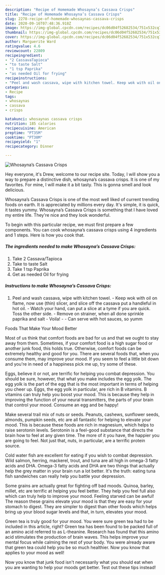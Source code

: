 ```yaml
---
description: "Recipe of Homemade Whosayna’s Cassava Crisps"
title: "Recipe of Homemade Whosayna’s Cassava Crisps"
slug: 2278-recipe-of-homemade-whosaynas-cassava-crisps
date: 2020-09-16T07:48:36.918Z
image: https://img-global.cpcdn.com/recipes/dc06d04f52682534/751x532cq70/whosaynas-cassava-crisps-recipe-main-photo.jpg
thumbnail: https://img-global.cpcdn.com/recipes/dc06d04f52682534/751x532cq70/whosaynas-cassava-crisps-recipe-main-photo.jpg
cover: https://img-global.cpcdn.com/recipes/dc06d04f52682534/751x532cq70/whosaynas-cassava-crisps-recipe-main-photo.jpg
author: Marguerite Ward
ratingvalue: 4.6
reviewcount: 22809
recipeingredient:
- "2 CassavaTapioca"
- "to taste Salt"
- "1 tsp Paprika"
- "as needed Oil for frying"
recipeinstructions:
- "Peel and wash cassava, wipe with kitchen towel. Keep wok with oil on flame, now use (thin) slicer, and slice off the cassava put a handleful in hot oil. Watch your hand, can put a slice at a tyme if you are quick. Toss the other side. Remove on strainer, when all done sprinkle paprika and salt Voila!  Can serve with hot sauces, so yumm"
categories:
- Recipe
tags:
- whosaynas
- cassava
- crisps

katakunci: whosaynas cassava crisps 
nutrition: 185 calories
recipecuisine: American
preptime: "PT35M"
cooktime: "PT30M"
recipeyield: "1"
recipecategory: Dinner

---
```



![Whosayna’s Cassava Crisps](https://img-global.cpcdn.com/recipes/dc06d04f52682534/751x532cq70/whosaynas-cassava-crisps-recipe-main-photo.jpg)

Hey everyone, it's Drew, welcome to our recipe site. Today, I will show you a way to prepare a distinctive dish, whosayna’s cassava crisps. It is one of my favorites. For mine, I will make it a bit tasty. This is gonna smell and look delicious.



Whosayna’s Cassava Crisps is one of the most well liked of current trending foods on earth. It is appreciated by millions every day. It's simple, it is quick, it tastes yummy. Whosayna’s Cassava Crisps is something that I have loved my entire life. They're nice and they look wonderful.


To begin with this particular recipe, we must first prepare a few components. You can cook whosayna’s cassava crisps using 4 ingredients and 1 steps. Here is how you cook that.

<!--inarticleads1-->

##### The ingredients needed to make Whosayna’s Cassava Crisps:

1. Take 2 Cassava/Tapioca
1. Take to taste Salt
1. Take 1 tsp Paprika
1. Get as needed Oil for frying




<!--inarticleads2-->

##### Instructions to make Whosayna’s Cassava Crisps:

1. Peel and wash cassava, wipe with kitchen towel. - Keep wok with oil on flame, now use (thin) slicer, and slice off the cassava put a handleful in hot oil. - Watch your hand, can put a slice at a tyme if you are quick. Toss the other side. - Remove on strainer, when all done sprinkle paprika and salt - Voila! -  - Can serve with hot sauces, so yumm




Foods That Make Your Mood Better


Most of us think that comfort foods are bad for us and that we ought to stay away from them. Sometimes, if your comfort food is a high sugar food or another junk food, this holds true. Otherwise, comfort foods can be extremely healthy and good for you. There are several foods that, when you consume them, may improve your mood. If you seem to feel a little bit down and you're in need of a happiness pick me up, try some of these.

Eggs, believe it or not, are terrific for helping you combat depression. You should be sure, however, that what you make includes the egg yolk. The egg yolk is the part of the egg that is the most important in terms of helping you cheer up. Eggs, the egg yolk in particular, are rich in B vitamins. B vitamins can truly help you boost your mood. This is because they help in improving the function of your neural transmitters, the parts of your brain that control your mood. Consume an egg and be happy!

Make several trail mix of nuts or seeds. Peanuts, cashews, sunflower seeds, almonds, pumpkin seeds, etc are all fantastic for helping to elevate your mood. This is because these foods are rich in magnesium, which helps to raise serotonin levels. Serotonin is a feel-good substance that directs the brain how to feel at any given time. The more of it you have, the happier you are going to feel. Not just that, nuts, in particular, are a terrific protein source.

Cold water fish are excellent for eating if you wish to combat depression. Wild salmon, herring, mackerel, trout, and tuna are all high in omega-3 fatty acids and DHA. Omega-3 fatty acids and DHA are two things that actually help the grey matter in your brain run a lot better. It's the truth: eating tuna fish sandwiches can really help you battle your depression. 

Some grains are actually great for fighting off bad moods. Quinoa, barley, millet, etc are terrific at helping you feel better. They help you feel full also which can truly help to improve your mood. Feeling starved can be awful! The reason these grains elevate your mood is that they are easy for your stomach to digest. They are simpler to digest than other foods which helps bring up your blood sugar levels and that, in turn, elevates your mood.

Green tea is truly good for your mood. You were sure green tea had to be included in this article, right? Green tea has been found to be packed full of an amino acid referred to as L-theanine. Research has found that this amino acid stimulates the production of brain waves. This helps improve your mental focus while calming the rest of your body. You were already aware that green tea could help you be so much healthier. Now you know that applies to your mood as well!

Now you know that junk food isn't necessarily what you should eat when you are wanting to help your moods get better. Test out  these tips  instead!

